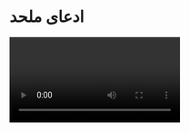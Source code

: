 # ادعای ملحد

<video src="./claim.mp4" controls>

# جواب 

جناب آقای زمین شناس آیا واقعا هم اینجوریه ؟

در اواخر سال 1970 دانشمند برجسته زمین شناسی جان ساپ بعد از مطالعات زیاد به این نتیجه رسید که :

<div class="img-block">
  <img src="./evidence/1.jpg" alt="john suppe" />
</div>

#### کوه ها نقش بسیار مهمی در کاهش زلزله ها و تثبیت پوسته زمین دارن 


ریچارد فاینمن فزیکدان برجسته آمریکایی  که موفق به دریافت جایزه نوبل شد

<div class="img-block">
  <img src="./evidence/2.jpg" alt="ریچارد فاینمن" />
  <img src="./evidence/6.png" alt="نوبل" style="width: 1.5rem; height: 1.5rem" />
</div>

با شبیه سازی رایانه ای به نقش بسیار مهم کوه ها در جلوگیری از زلزله های شدید اشاره میکنه


<div class="img-block">
  <img src="./evidence/3.jpg" alt="دکتر فرانک" />
  <img src="./evidence/4.jpg" alt="کتاب زمین نیز است" />
  <img src="./evidence/5.jpg" alt="کوه همانند میخ" />
</div>

و همچنین دکتر فرانک پرس که 12 سال رئیس آکادمی ملی آمریکا بوده و 
همچنین یکی از نویسندگان کتاب مرجع زمین شناسی به نام کتاب زمین نیز است
او در این کتاب کوه ها مثل میخ برای زمین معرفی میکنه که نقش بسیار مهمی 
در تثبیت پوسته زمین و جلوگیری از حرکات شدید زمین دارن 
و چه زیبا خداوند 1400 سال قبل به این فکت علمی اشاره میکنه و می فرماید : 
### در زمین کوه ها استواری قرار داد تا شما را نلرزاند
و همچنین می فرماید :
### کوه هارو میخ های زمین قرار دادیم 
این تطابق بین قرآن و علم نشان دهنده اعجاز علمه قرآنه 
که قران ها پیش از کشفیات علمی امروزه به اون اشاره شده 

آیا واقعا اگر قرآن کلام خدا نیست چطور 1400 سال پیش 
این همه فکت علمی درونش هست ؟